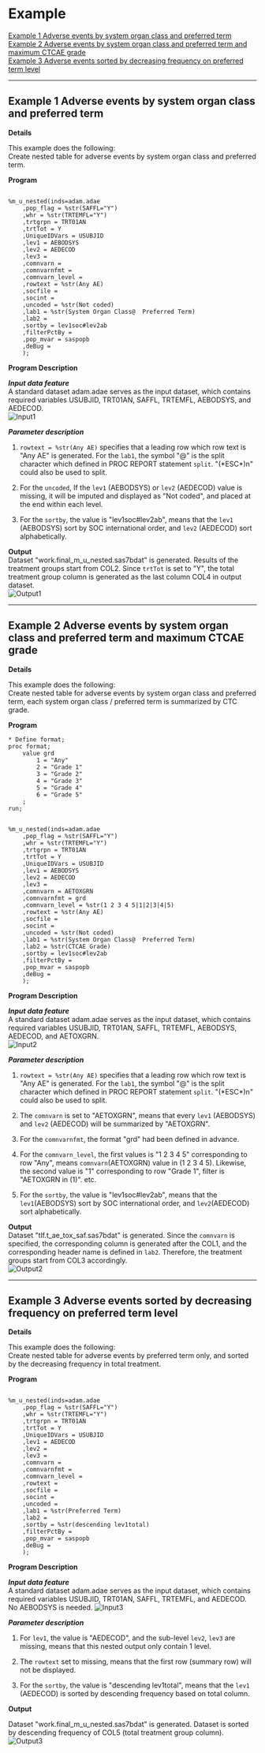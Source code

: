 # Example

[Example 1 Adverse events by system organ class and preferred term](#example-1-adverse-events-by-system-organ-class-and-preferred-term)<br>
[Example 2 Adverse events by system organ class and preferred term and maximum CTCAE grade](#example-2-adverse-events-by-system-organ-class-and-preferred-term-and-maximum-ctcae-grade)<br>
[Example 3 Adverse events sorted by decreasing frequency on preferred term level](#example-3-adverse-events-sorted-by-decreasing-frequency-on-preferred-term-level)<br>

---

## Example 1 Adverse events by system organ class and preferred term

**Details**<br>

This example does the following:<br>
Create nested table for adverse events by system organ class and preferred term. <br>

**Program**

```sas

%m_u_nested(inds=adam.adae
	,pop_flag = %str(SAFFL="Y")
	,whr = %str(TRTEMFL="Y")
	,trtgrpn = TRT01AN 
	,trtTot = Y
	,UniqueIDVars = USUBJID
	,lev1 = AEBODSYS
	,lev2 = AEDECOD
	,lev3 =
    ,comnvarn =
    ,comnvarnfmt =
    ,comnvarn_level =
	,rowtext = %str(Any AE)
    ,socfile =
    ,socint =
	,uncoded = %str(Not coded)
	,lab1 = %str(System Organ Class@  Preferred Term)
	,lab2 =
	,sortby = lev1soc#lev2ab
	,filterPctBy =
	,pop_mvar = saspopb
	,deBug =
	);
```

**Program Description**<br>

***Input data feature***<br>
A standard dataset adam.adae serves as the input dataset, which contains required variables USUBJID, TRT01AN, SAFFL, TRTEMFL, AEBODSYS, and AEDECOD.<br>
![Input1](input1.png)

***Parameter description***<br>
1. `rowtext = %str(Any AE)` specifies that a leading row which row text is "Any AE" is generated. For the `lab1`, the symbol "@" is the split character which defined in PROC REPORT statement `split`. "(\*ESC*)n" could also be used to split.<br>  

2. For the `uncoded`, If the `lev1` (AEBODSYS) or `lev2` (AEDECOD) value is missing, it will be imputed and displayed as "Not coded", and placed at the end within each level.<br>

3. For the `sortby`, the value is "lev1soc#lev2ab", means that the `lev1` (AEBODSYS) sort by SOC international order, and `lev2` (AEDECOD) sort alphabetically.<br>

**Output**<br>
Dataset "work.final_m_u_nested.sas7bdat" is generated. Results of the treatment groups start from COL2. Since `trtTot` is set to "Y", the total treatment group column is generated as the last column COL4 in output dataset.<br>
![Output1](output1.png)

---

## Example 2 Adverse events by system organ class and preferred term and maximum CTCAE grade

**Details**<br>

This example does the following:<br>
Create nested table for adverse events by system organ class and preferred term, each system organ class / preferred term is summarized by CTC grade. <br>

**Program**

```sas
* Define format;
proc format;
	value grd 
        1 = "Any"
        2 = "Grade 1"
        3 = "Grade 2"
        4 = "Grade 3"
        5 = "Grade 4"
        6 = "Grade 5"
    ;
run;

 
%m_u_nested(inds=adam.adae
	,pop_flag = %str(SAFFL="Y")
	,whr = %str(TRTEMFL="Y")
	,trtgrpn = TRT01AN 
	,trtTot = Y
	,UniqueIDVars = USUBJID
	,lev1 = AEBODSYS
	,lev2 = AEDECOD
	,lev3 =
    ,comnvarn = AETOXGRN
    ,comnvarnfmt = grd
    ,comnvarn_level = %str(1 2 3 4 5|1|2|3|4|5)
	,rowtext = %str(Any AE)
    ,socfile =
    ,socint =
	,uncoded = %str(Not coded)
	,lab1 = %str(System Organ Class@  Preferred Term)
	,lab2 = %str(CTCAE Grade)
	,sortby = lev1soc#lev2ab
	,filterPctBy =
	,pop_mvar = saspopb
	,deBug =
	);
```

**Program Description**<br>

***Input data feature***<br>
A standard dataset adam.adae serves as the input dataset, which contains required variables USUBJID, TRT01AN, SAFFL, TRTEMFL, AEBODSYS, AEDECOD, and AETOXGRN.<br>
![Input2](input2.png)

***Parameter description***<br>
1. `rowtext = %str(Any AE)` specifies that a leading row which row text is "Any AE" is generated. For the `lab1`, the symbol "@" is the split character which defined in PROC REPORT statement `split`. "(\*ESC*)n" could also be used to split.<br>  

2. The `comnvarn` is set to "AETOXGRN", means that every `lev1` (AEBODSYS) and `lev2` (AEDECOD) will be summarized by "AETOXGRN".<br>

3. For the `comnvarnfmt`, the format "grd" had been defined in advance. <br>

4. For the `comnvarn_level`, the first values is "1 2 3 4 5" corresponding to row "Any", means `comnvarn`(AETOXGRN) value in (1 2 3 4 5). Likewise, the second value is "1" corresponding to row "Grade 1", filter is "AETOXGRN in (1)". etc.<br>

5. For the `sortby`, the value is "lev1soc#lev2ab", means that the `lev1`(AEBODSYS) sort by SOC international order, and `lev2`(AEDECOD) sort alphabetically.<br>
 

**Output**<br>
Dataset "tlf.t_ae_tox_saf.sas7bdat" is generated. Since the `comnvarn` is specified, the corresponding column is generated after the COL1, and the corresponding header name is defined in `lab2`. Therefore, the treatment groups start from COL3 accordingly.<br>
![Output2](output2.png)

---

## Example 3 Adverse events sorted by decreasing frequency on preferred term level

**Details**<br>

This example does the following:<br>
Create nested table for adverse events by preferred term only, and sorted by the decreasing frequency in total treatment. <br>

**Program**<br>

```sas
 
%m_u_nested(inds=adam.adae
	,pop_flag = %str(SAFFL="Y")
	,whr = %str(TRTEMFL="Y")
	,trtgrpn = TRT01AN
	,trtTot = Y
	,UniqueIDVars = USUBJID
	,lev1 = AEDECOD
	,lev2 =
	,lev3 =
    ,comnvarn =
    ,comnvarnfmt =
    ,comnvarn_level =
	,rowtext =
    ,socfile =
    ,socint =
	,uncoded =
	,lab1 = %str(Preferred Term)
	,lab2 =
	,sortby = %str(descending lev1total)
	,filterPctBy =
	,pop_mvar = saspopb
	,deBug =
	);
```

**Program Description**<br>

***Input data feature***<br>
A standard dataset adam.adae serves as the input dataset, which contains required variables USUBJID, TRT01AN, SAFFL, TRTEMFL, and AEDECOD. No AEBODSYS is needed.
![Input3](input3.png)

***Parameter description***<br>
1. For `lev1`, the value is "AEDECOD", and the sub-level `lev2`, `lev3` are missing, means that this nested output only contain 1 level.<br>   

2. The `rowtext` set to missing, means that the first row (summary row) will not be displayed.<br>

3. For the `sortby`, the value is "descending lev1total", means that the `lev1` (AEDECOD) is sorted by descending frequency based on total column.<br>

 
**Output**<br>

Dataset "work.final_m_u_nested.sas7bdat" is generated. Dataset is sorted by descending frequency of COL5 (total treatment group column).<br>
![Output3](output3.png)